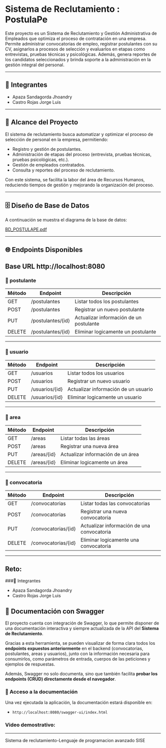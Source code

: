 # Sistema de Reclutamiento : PostulaPe
Este proyecto es un Sistema de Reclutamiento y Gestión Administrativa de Empleados que optimiza el proceso de contratación en una empresa. Permite administrar convocatorias de empleo, registrar postulantes con su CV, asignarlos a procesos de selección y evaluarlos en etapas como entrevistas, pruebas técnicas y psicológicas. Además, genera reportes de los candidatos seleccionados y brinda soporte a la administración en la gestión integral del personal.

---

## 👥 Integrantes

- Apaza Sandagorda Jhoandry
- Castro Rojas Jorge Luis
  
---

## 🎯 Alcance del Proyecto


El sistema de reclutamiento busca automatizar y optimizar el proceso de selección de personal en la empresa, permitiendo:  

- Registro y gestión de postulantes.  
- Administración de etapas del proceso (entrevista, pruebas técnicas, pruebas psicológicas, etc.).  
- Gestión de empleados contratados.  
- Consulta y reportes del proceso de reclutamiento.  

Con este sistema, se facilita la labor del área de Recursos Humanos, reduciendo tiempos de gestión y mejorando la organización del proceso.

---

## 🗄️ Diseño de Base de Datos

A continuación se muestra el diagrama de la base de datos:  

[BD_POSTULAPE.pdf](https://github.com/user-attachments/files/22323104/BD_POSTULAPE.pdf)

---



## 🌐 Endpoints Disponibles

## Base URL http://localhost:8080

### 📂 postulante

| Método | Endpoint               | Descripción                                   |
|--------|------------------------|-----------------------------------------------|
| GET    | /postulantes           | Listar todos los postulantes                  |
| POST   | /postulantes           | Registrar un nuevo postulante                 |
| PUT    | /postulantes/{id}      | Actualizar información de un postulante       |
| DELETE | /postulantes/{id}      | Eliminar logicamente un postulante            |

---

### 📂 usuario

| Método | Endpoint               | Descripción                                   |
|--------|------------------------|-----------------------------------------------|
| GET    | /usuarios              | Listar todos los usuarios                     |
| POST   | /usuarios              | Registrar un nuevo usuario                    |
| PUT    | /usuarios/{id}         | Actualizar información de un usuario          |
| DELETE | /usuarios/{id}         | Eliminar logicamente un usuario               |

---

### 📂 area

| Método | Endpoint               | Descripción                                   |
|--------|------------------------|-----------------------------------------------|
| GET    | /areas                 | Listar todas las áreas                        |
| POST   | /areas                 | Registrar una nueva área                      |
| PUT    | /areas/{id}            | Actualizar información de un área             |
| DELETE | /areas/{id}            | Eliminar logicamente un área                  |

---

### 📂 convocatoria

| Método | Endpoint               | Descripción                                   |
|--------|------------------------|-----------------------------------------------|
| GET    | /convocatorias         | Listar todas las convocatorias                |
| POST   | /convocatorias         | Registrar una nueva convocatoria              |
| PUT    | /convocatorias/{id}    | Actualizar información de una convocatoria    |
| DELETE | /convocatorias/{id}    | Eliminar logicamente una convocatoria         |

---

## Reto:

###👥 Integrantes

- Apaza Sandagorda Jhoandry
- Castro Rojas Jorge Luis

## 📖 Documentación con Swagger

El proyecto cuenta con integración de Swagger, lo que permite disponer de una documentación interactiva y siempre actualizada de la API del **Sistema de Reclutamiento**.  

Gracias a esta herramienta, se pueden visualizar de forma clara todos los **endpoints expuestos anteriormente** en el backend (convocatorias, postulantes, areas y usuarios), junto con la información necesaria para consumirlos, como parámetros de entrada, cuerpos de las peticiones y ejemplos de respuestas.  

Además, Swagger no solo documenta, sino que también facilita **probar los endpoints (CRUD) directamente desde el navegador**.
### 🚀 Acceso a la documentación
Una vez ejecutada la aplicación, la documentación estará disponible en:
- `http://localhost:8080/swagger-ui/index.html`

### Video demostrativo: 
---

Sistema de reclutamiento-Lenguaje de programacion avanzado SISE
